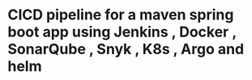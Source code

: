 # CICD pipeline for a maven spring boot app using Jenkins , Docker , SonarQube , Snyk , K8s , Argo and helm 
